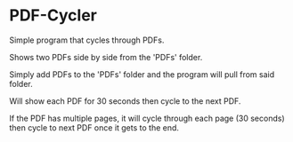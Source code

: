 # PDF-Cycler

Simple program that cycles through PDFs.

Shows two PDFs side by side from the 'PDFs' folder.

Simply add PDFs to the 'PDFs' folder and the program will pull from said folder.

Will show each PDF for 30 seconds then cycle to the next PDF.

If the PDF has multiple pages, it will cycle through each page (30 seconds) then cycle to next PDF once it gets to the end.
